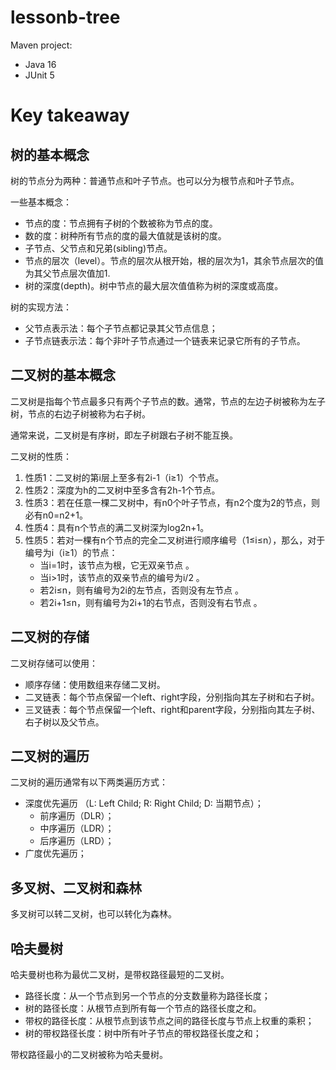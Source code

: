 # lessonb-tree

Maven project:
- Java 16
- JUnit 5


# Key takeaway

## 树的基本概念

树的节点分为两种：普通节点和叶子节点。也可以分为根节点和叶子节点。

一些基本概念：
- 节点的度：节点拥有子树的个数被称为节点的度。
- 数的度：树种所有节点的度的最大值就是该树的度。
- 子节点、父节点和兄弟(sibling)节点。
- 节点的层次（level）。节点的层次从根开始，根的层次为1，其余节点层次的值为其父节点层次值加1.
- 树的深度(depth)。树中节点的最大层次值值称为树的深度或高度。


树的实现方法：
- 父节点表示法：每个子节点都记录其父节点信息；
- 子节点链表示法：每个非叶子节点通过一个链表来记录它所有的子节点。

## 二叉树的基本概念

二叉树是指每个节点最多只有两个子节点的数。通常，节点的左边子树被称为左子树，节点的右边子树被称为右子树。

通常来说，二叉树是有序树，即左子树跟右子树不能互换。

二叉树的性质： 
1. 性质1：二叉树的第i层上至多有2i-1（i≥1）个节点。
2. 性质2：深度为h的二叉树中至多含有2h-1个节点。
3. 性质3：若在任意一棵二叉树中，有n0个叶子节点，有n2个度为2的节点，则必有n0=n2+1。
4. 性质4：具有n个节点的满二叉树深为log2n+1。
5. 性质5：若对一棵有n个节点的完全二叉树进行顺序编号（1≤i≤n），那么，对于编号为i（i≥1）的节点：
    - 当i=1时，该节点为根，它无双亲节点 。
    - 当i>1时，该节点的双亲节点的编号为i/2 。
    - 若2i≤n，则有编号为2i的左节点，否则没有左节点 。
    - 若2i+1≤n，则有编号为2i+1的右节点，否则没有右节点 。


## 二叉树的存储

二叉树存储可以使用：
- 顺序存储：使用数组来存储二叉树。
- 二叉链表：每个节点保留一个left、right字段，分别指向其左子树和右子树。
- 三叉链表：每个节点保留一个left、right和parent字段，分别指向其左子树、右子树以及父节点。

## 二叉树的遍历

二叉树的遍历通常有以下两类遍历方式：
- 深度优先遍历 （L: Left Child; R: Right Child; D: 当期节点）；
    - 前序遍历（DLR）；
    - 中序遍历（LDR）；
    - 后序遍历（LRD）；
- 广度优先遍历；

## 多叉树、二叉树和森林

多叉树可以转二叉树，也可以转化为森林。


## 哈夫曼树

哈夫曼树也称为最优二叉树，是带权路径最短的二叉树。

- 路径长度：从一个节点到另一个节点的分支数量称为路径长度；
- 树的路径长度：从根节点到所有每一个节点的路径长度之和。
- 带权的路径长度：从根节点到该节点之间的路径长度与节点上权重的乘积；
- 树的带权路径长度：树中所有叶子节点的带权路径长度之和；

带权路径最小的二叉树被称为哈夫曼树。
